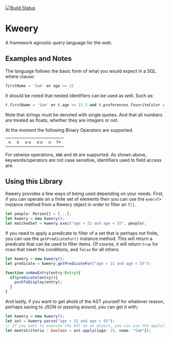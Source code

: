 [![Build Status](https://travis-ci.com/Herlitzd/kweery.svg?branch=master)](https://travis-ci.com/Herlitzd/kweery)

# Kweery
A framework agnostic query language for the web.

## Examples and Notes
The language follows the basic form of what you would expect in a SQL where clause:

```sql
firstName = 'Sam' or age >= 15
```

It should be noted that nested identifiers can be used as well. Such as:
```sql
t.firstName = 'Sam' or t.age >= 15.5 and t.preferences.favoriteColor = 'Red'
```

Note that strings must be denoted with single quotes. And that all numbers are treated as floats, whether they are integers or not.

At the moment the following Binary Operators are supported.

|||||||
|:--:|:--:|:--:|:--:|:--:|:--:|
| < | > | >= | <= | = | != |

For setwise operations, `AND` and `OR` are supported. As shown above, keywords/operators are not case sensitive, identifiers used to field access are.

## Using this Library
Kweery provides a few ways of being used depending on your needs.
First, if you can operate on a finite set of elements then you can use the `exec<T>` instance method from a Kweery object in order to filter an `T[]`.

```ts
let people: Person[] = [...];
let kweery = new Kweery();
let matchedSet = kweery.exec("age > 21 and age < 55", people);
```

If you need to apply a predicate to filter of a set that is perhaps not finite, you can use the `getPredicateFor()` instance method. This will return a predicate that can be used to filter items. Of course, it will return `true` for rows that meet the conditions, and `false` for all others.

```ts
let kweery = new Kweery();
let predicate = kweery.getPredicateFor("age > 21 and age < 55");

function onNewEntry(entry:Entry){
  if(predicate(entry)){
    pushToDisplay(entry);
  }
}
```

And lastly, if you want to get ahold of the AST yourself for whatever reason, perhaps saving to JSON or passing around, you can get it with;
```ts
let kweery = new Kweery();
let ast = kweery.parse("age > 21 and age < 55");
// If you want to execute the AST on an object, you can use the apply() method.
let meetsCriteria : boolean = ast.apply({age: 25, name: "Sam"});
```